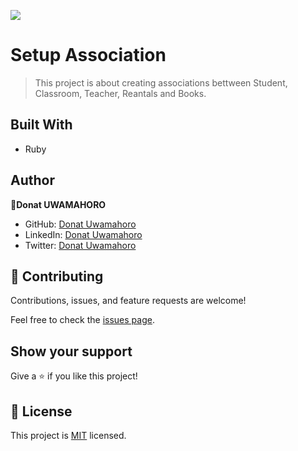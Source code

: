 ![](https://img.shields.io/badge/Microverse-blueviolet)

# Setup Association

> This project is about creating associations bettween Student, Classroom, Teacher, Reantals and Books.

## Built With

- Ruby

## Author

👤**Donat UWAMAHORO**

- GitHub: [Donat Uwamahoro](https://github.com/uwadonat)
- LinkedIn: [Donat Uwamahoro](https://www.linkedin.com/in/uwadonat)
- Twitter: [Donat Uwamahoro](https://twitter.com/uwahoroDonat)

## 🤝 Contributing

Contributions, issues, and feature requests are welcome!

Feel free to check the [issues page](../../issues/).

## Show your support

Give a ⭐️ if you like this project!

## 📝 License

This project is [MIT](./MIT.md) licensed.

